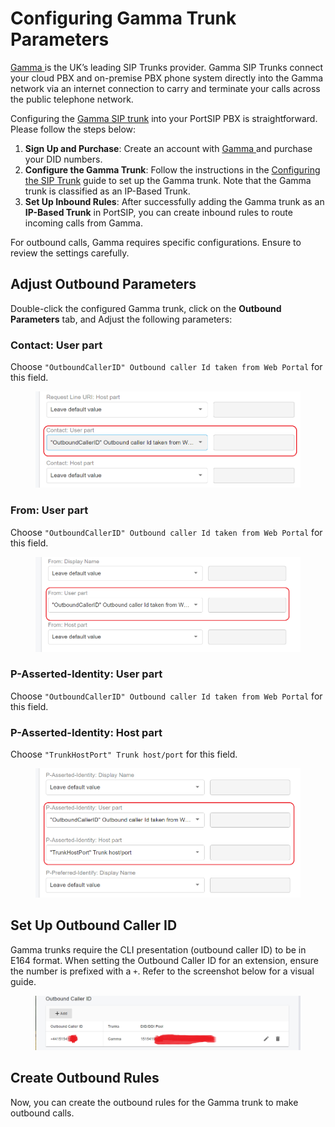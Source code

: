 # Configuring Gamma Trunk Parameters

[Gamma ](https://gammagroup.co/products/sip-trunking-call-management/)is the UK’s leading SIP Trunks provider. Gamma SIP Trunks connect your cloud PBX and on-premise PBX phone system directly into the Gamma network via an internet connection to carry and terminate your calls across the public telephone network.

Configuring the [Gamma SIP trunk](https://gammagroup.co/products/sip-trunking-call-management/) into your PortSIP PBX is straightforward. Please follow the steps below:

1. **Sign Up and Purchase**: Create an account with [Gamma ](https://gammagroup.co/products/sip-trunking-call-management/)and purchase your DID numbers.
2. **Configure the Gamma Trunk**: Follow the instructions in the [Configuring the SIP Trunk](../../portsip-pbx-administration-guide/7-trunk-management/configuring-sip-trunk.md) guide to set up the Gamma trunk. Note that the Gamma trunk is classified as an IP-Based Trunk.
3. **Set Up Inbound Rules**: After successfully adding the Gamma trunk as an **IP-Based Trunk** in PortSIP, you can create inbound rules to route incoming calls from Gamma.

For outbound calls, Gamma requires specific configurations. Ensure to review the settings carefully.

## Adjust Outbound Parameters

Double-click the configured Gamma trunk, click on the **Outbound Parameters** tab, and Adjust the following parameters:

### Contact: User part

Choose `"OutboundCallerID" Outbound caller Id taken from Web Portal` for this field.

<figure><img src="../../../.gitbook/assets/gamma-1.png" alt="" width="563"><figcaption></figcaption></figure>

### From: User part

Choose `"OutboundCallerID" Outbound caller Id taken from Web Portal` for this field.

<figure><img src="../../../.gitbook/assets/gamma-2.png" alt="" width="563"><figcaption></figcaption></figure>

### P-Asserted-Identity: User part

Choose `"OutboundCallerID" Outbound caller Id taken from Web Portal` for this field.

### P-Asserted-Identity: Host part

Choose `"TrunkHostPort" Trunk host/port` for this field.

<figure><img src="../../../.gitbook/assets/gamma-3.png" alt="" width="563"><figcaption></figcaption></figure>

## Set Up Outbound Caller ID

Gamma trunks require the CLI presentation (outbound caller ID) to be in E164 format. When setting the Outbound Caller ID for an extension, ensure the number is prefixed with a `+`. Refer to the screenshot below for a visual guide.

<figure><img src="../../../.gitbook/assets/gamma-4.png" alt=""><figcaption></figcaption></figure>

## Create Outbound Rules

Now, you can create the outbound rules for the Gamma trunk to make outbound calls.

